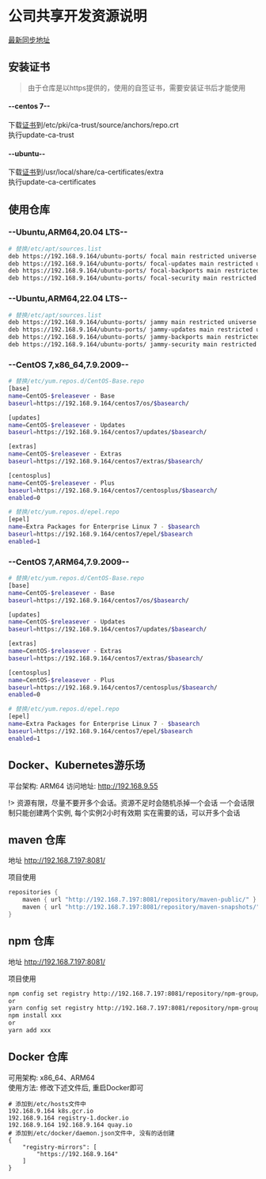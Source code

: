 # 公司共享开发资源说明
[最新同步地址](http://192.168.9.164/)
## 安装证书
> 由于仓库是以https提供的，使用的自签证书，需要安装证书后才能使用

<!-- select:start -->
<!-- select-menu-labels: 操作系统 -->

#### --centos 7--

下载[证书](http://192.168.9.164/repo.crt)到/etc/pki/ca-trust/source/anchors/repo.crt     
执行update-ca-trust
#### --ubuntu--

下载[证书](http://192.168.9.164/repo.crt)到/usr/local/share/ca-certificates/extra    
执行update-ca-certificates

<!-- select:end -->

## 使用仓库
<!-- select:start -->
<!-- select-menu-labels: 操作系统,可用架构,版本 -->

### --Ubuntu,ARM64,20.04 LTS--

```bash
# 替换/etc/apt/sources.list
deb https://192.168.9.164/ubuntu-ports/ focal main restricted universe multiverse
deb https://192.168.9.164/ubuntu-ports/ focal-updates main restricted universe multiverse
deb https://192.168.9.164/ubuntu-ports/ focal-backports main restricted universe multiverse
deb https://192.168.9.164/ubuntu-ports/ focal-security main restricted universe multiverse
```

### --Ubuntu,ARM64,22.04 LTS--

```bash
# 替换/etc/apt/sources.list
deb https://192.168.9.164/ubuntu-ports/ jammy main restricted universe multiverse
deb https://192.168.9.164/ubuntu-ports/ jammy-updates main restricted universe multiverse
deb https://192.168.9.164/ubuntu-ports/ jammy-backports main restricted universe multiverse
deb https://192.168.9.164/ubuntu-ports/ jammy-security main restricted universe multiverse
```

### --CentOS 7,x86_64,7.9.2009--

```bash
# 替换/etc/yum.repos.d/CentOS-Base.repo
[base]
name=CentOS-$releasever - Base
baseurl=https://192.168.9.164/centos7/os/$basearch/

[updates]
name=CentOS-$releasever - Updates
baseurl=https://192.168.9.164/centos7/updates/$basearch/

[extras]
name=CentOS-$releasever - Extras
baseurl=https://192.168.9.164/centos7/extras/$basearch/

[centosplus]
name=CentOS-$releasever - Plus
baseurl=https://192.168.9.164/centos7/centosplus/$basearch/
enabled=0

# 替换/etc/yum.repos.d/epel.repo
[epel]
name=Extra Packages for Enterprise Linux 7 - $basearch
baseurl=https://192.168.9.164/centos7/epel/$basearch
enabled=1
```

### --CentOS 7,ARM64,7.9.2009--

```bash
# 替换/etc/yum.repos.d/CentOS-Base.repo
[base]
name=CentOS-$releasever - Base
baseurl=https://192.168.9.164/centos7/os/$basearch/

[updates]
name=CentOS-$releasever - Updates
baseurl=https://192.168.9.164/centos7/updates/$basearch/

[extras]
name=CentOS-$releasever - Extras
baseurl=https://192.168.9.164/centos7/extras/$basearch/

[centosplus]
name=CentOS-$releasever - Plus
baseurl=https://192.168.9.164/centos7/centosplus/$basearch/
enabled=0

# 替换/etc/yum.repos.d/epel.repo
[epel]
name=Extra Packages for Enterprise Linux 7 - $basearch
baseurl=https://192.168.9.164/centos7/epel/$basearch
enabled=1
```

<!-- select:end -->

## Docker、Kubernetes游乐场
平台架构: ARM64
访问地址: http://192.168.9.55

!> 资源有限，尽量不要开多个会话。资源不足时会随机杀掉一个会话
一个会话限制只能创建两个实例, 每个实例2小时有效期 实在需要的话，可以开多个会话


##  maven 仓库

地址 http://192.168.7.197:8081/

项目使用
```groovy
repositories {
    maven { url "http://192.168.7.197:8081/repository/maven-public/" }
    maven { url "http://192.168.7.197:8081/repository/maven-snapshots/" }
}
```

##  npm 仓库

地址 http://192.168.7.197:8081/

项目使用
```bash
npm config set registry http://192.168.7.197:8081/repository/npm-group/
or
yarn config set registry http://192.168.7.197:8081/repository/npm-group/
npm install xxx
or
yarn add xxx
```
## Docker 仓库

可用架构: x86_64、ARM64  
使用方法: 修改下述文件后, 重启Docker即可
```
# 添加到/etc/hosts文件中
192.168.9.164 k8s.gcr.io
192.168.9.164 registry-1.docker.io
192.168.9.164 192.168.9.164 quay.io
# 添加到/etc/docker/daemon.json文件中, 没有的话创建
{
    "registry-mirrors": [
        "https://192.168.9.164"
    ]
}
```